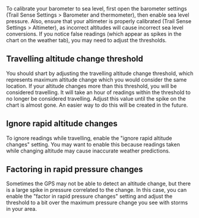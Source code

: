To calibrate your barometer to sea level, first open the barometer settings (Trail Sense Settings > Barometer and thermometer), then enable sea level pressure. Also, ensure that your altimeter is properly calibrated (Trail Sense Settings > Altimeter), as incorrect altitudes will cause incorrect sea level conversions. If you notice false readings (which appear as spikes in the chart on the weather tab), you may need to adjust the thresholds.

## Travelling altitude change threshold

You should shart by adjusting the travelling altitude change threshold, which represents maximum altitude change which you would consider the same location. If your altitude changes more than this threshold, you will be considered travelling. It will take an hour of readings within the threshold to no longer be considered travelling. Adjust this value until the spike on the chart is almost gone. An easier way to do this will be created in the future.

## Ignore rapid altitude changes

To ignore readings while travelling, enable the "ignore rapid altitude changes" setting. You may want to enable this because readings taken while changing altitude may cause inaccurate weather predictions.

## Factoring in rapid pressure changes

Sometimes the GPS may not be able to detect an altitude change, but there is a large spike in pressure correlated to the change. In this case, you can enable the "factor in rapid pressure changes" setting and adjust the threshold to a bit over the maximum pressure change you see with storms in your area.
